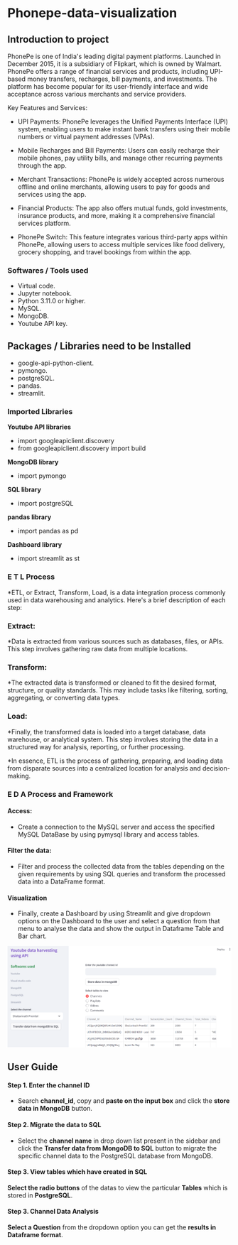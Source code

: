 # Phonepe-data-visualization

## Introduction to project

PhonePe is one of India's leading digital payment platforms. Launched in December 2015, it is a subsidiary of Flipkart, which is owned by Walmart. PhonePe offers a range of financial services and products, including UPI-based money transfers, recharges, bill payments, and investments. The platform has become popular for its user-friendly interface and wide acceptance across various merchants and service providers.

Key Features and Services:

* UPI Payments: PhonePe leverages the Unified Payments Interface (UPI) system, enabling users to make instant bank transfers using their mobile numbers or virtual payment addresses (VPAs).

* Mobile Recharges and Bill Payments: Users can easily recharge their mobile phones, pay utility bills, and manage other recurring payments through the app.

* Merchant Transactions: PhonePe is widely accepted across numerous offline and online merchants, allowing users to pay for goods and services using the app.

* Financial Products: The app also offers mutual funds, gold investments, insurance products, and more, making it a comprehensive financial services platform.

* PhonePe Switch: This feature integrates various third-party apps within PhonePe, allowing users to access multiple services like food delivery, grocery shopping, and travel bookings from within the app.



### Softwares / Tools used

* Virtual code.
* Jupyter notebook.
* Python 3.11.0 or higher.
* MySQL.
* MongoDB.
* Youtube API key.

## Packages / Libraries need to be Installed

* google-api-python-client.
* pymongo.
* postgreSQL.
* pandas.
* streamlit.
 
### Imported Libraries

**Youtube API libraries**
* import googleapiclient.discovery
* from googleapiclient.discovery import build

**MongoDB library**
* import pymongo

**SQL library**
* import postgreSQL

**pandas library**
* import pandas as pd

**Dashboard library**
* import streamlit as st

### E T L Process

*ETL, or Extract, Transform, Load, is a data integration process commonly used in data warehousing and analytics. Here's a brief description of each step:

### Extract: 
*Data is extracted from various sources such as databases, files, or APIs. This step involves gathering raw data from multiple locations.

### Transform: 
*The extracted data is transformed or cleaned to fit the desired format, structure, or quality standards. This may include tasks like filtering, sorting, aggregating, or converting data types.

### Load: 
*Finally, the transformed data is loaded into a target database, data warehouse, or analytical system. This step involves storing the data in a structured way for analysis, reporting, or further processing.

*In essence, ETL is the process of gathering, preparing, and loading data from disparate sources into a centralized location for analysis and decision-making.


### E D A Process and Framework

#### Access:

* Create a connection to the MySQL server and access the specified MySQL DataBase by using pymysql library and access tables.

#### Filter the data:

* Filter and process the collected data from the tables depending on the given requirements by using SQL queries and transform the processed data into a DataFrame format.

#### Visualization

* Finally, create a Dashboard by using Streamlit and give dropdown options on the Dashboard to the user and select a question from that menu to analyse the data and show the output in Dataframe Table and Bar chart.



![GitHub Logo](https://github.com/PrasanthHari207/Youtube-data-harvesting/blob/main/streamlit.png)

## User Guide
#### Step 1. Enter the channel ID

* Search **channel_id**, copy and **paste on the input box** and click the **store data in MongoDB** button.

#### Step 2. Migrate the data to SQL

* Select the **channel name** in drop down list present in the sidebar and click the **Transfer data from MongoDB to SQL** button to migrate the specific channel data to the PostgreSQL database from MongoDB.

#### Step 3. View tables which have created in SQL

**Select the radio buttons** of the datas to view the particular **Tables** which is stored in **PostgreSQL**.

#### Step 3. Channel Data Analysis

**Select a Question** from the dropdown option you can get the **results in Dataframe format**.

